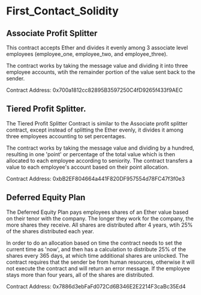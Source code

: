 # First_Contact_Solidity

## Associate Profit Splitter

This contract accepts Ether and divides it evenly among 3 associate level employees (employee_one, employee_two, and employee_three).  

The contract works by taking the message value and dividing it into three employee accounts, wtih the remainder portion of the value sent back to the sender.  

Contract Address:  0x700a1812cc82895B3597250C4fD9265f433f9AEC


## Tiered Profit Splitter. 

The Tiered Profit Splitter Contract is similar to the Associate profit splitter contract, except instead of splitting the Ether evenly, it divides it among three employees accounting to set percentages.  

The contract works by taking the message value and dividing by a hundred, resulting in one 'point' or percentage of the total value which is then allocated to each employee according to seniority.  The contract transfers a value to each employee's account based on their point allocation.

Contract Address:   0xbB2EF804664a441F820DF957554d78FC47f3f0e3


## Deferred Equity Plan 

The Deferred Equity Plan pays employees shares of an Ether value based on their tenor with the company.  The longer they work for the company, the more shares they receive.  All shares are distributed after 4 years, wtih 25% of the shares distributed each year. 

In order to do an allocation based on time the contract needs to set the current time as 'now', and then has a calculation to distribute 25% of the shares every 365 days, at which time additional shares are unlocked.  The contract requires that the sender be from human resources, otherwise it will not execute the contract and will return an error message.  If the employee stays more than four years, all of the shares are distributed.  

Contract Address:   0x7886d3ebFaFd072Cd6B346E2E2214F3caBc35Ed4


